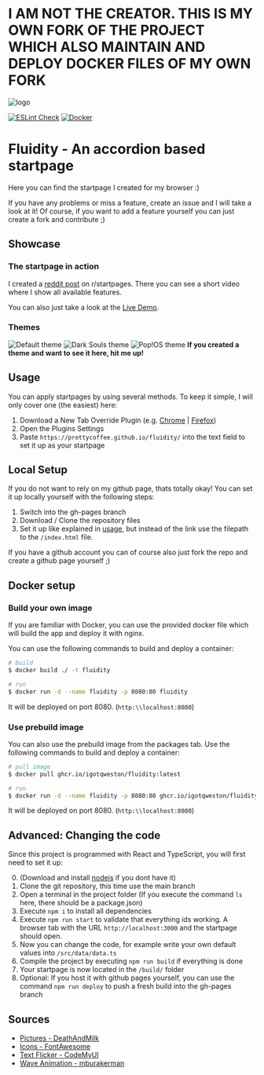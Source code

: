 # I AM NOT THE CREATOR. THIS IS MY OWN FORK OF THE PROJECT WHICH ALSO MAINTAIN AND DEPLOY DOCKER FILES OF MY OWN FORK
![logo](https://github.com/PrettyCoffee/fluidity/blob/main/public/logo192.png)

[![ESLint Check](https://github.com/igotQweston/fluidity/actions/workflows/eslint-check.yml/badge.svg)](https://github.com/igotQweston/fluidity/actions/workflows/eslint-check.yml)    [![Docker](https://github.com/igotQweston/fluidity/actions/workflows/docker-publish.yml/badge.svg)](https://github.com/igotQweston/fluidity/actions/workflows/docker-publish.yml)
# Fluidity - An accordion based startpage
Here you can find the startpage I created for my browser :)

If you have any problems or miss a feature, create an issue and I will take a look at it! Of course, if you want to add a feature yourself you can just create a fork and contribute ;)

## Showcase
### The startpage in action
I created a [reddit post](https://www.reddit.com/r/startpages/comments/m82izg/my_new_startpage_any_ideas_for_names/) on r/startpages. There you can see a short video where I show all available features.

You can also just take a look at the [Live Demo](https://prettycoffee.github.io/fluidity/).

### Themes
![Default theme](https://github.com/PrettyCoffee/fluidity/blob/main/docs/default-theme.png)
![Dark Souls theme](https://github.com/PrettyCoffee/fluidity/blob/main/docs/DarkSouls-theme.png)
![Pop!OS theme](https://github.com/PrettyCoffee/fluidity/blob/main/docs/pop!os-theme.png)
**If you created a theme and want to see it here, hit me up!**

## Usage
You can apply startpages by using several methods. To keep it simple, I will only cover one (the easiest) here:
1. Download a New Tab Override Plugin (e.g. [Chrome](https://chrome.google.com/webstore/detail/new-tab-redirect/icpgjfneehieebagbmdbhnlpiopdcmna) | [Firefox](https://addons.mozilla.org/en-US/firefox/addon/new-tab-override/))
1. Open the Plugins Settings
1. Paste `https://prettycoffee.github.io/fluidity/` into the text field to set it up as your startpage

## Local Setup
If you do not want to rely on my github page, thats totally okay!
You can set it up locally yourself with the following steps:
1. Switch into the gh-pages branch
1. Download / Clone the repository files
1. Set it up like explained in [usage](#usage), but instead of the link use the filepath to the `/index.html` file.

If you have a github account you can of course also just fork the repo and create a github page yourself ;)

## Docker setup
### Build your own image
If you are familiar with Docker, you can use the provided docker file which will build the app and deploy it with nginx.

You can use the following commands to build and deploy a container:

```bash
# build
$ docker build ./ -t fluidity

# run
$ docker run -d --name fluidity -p 8080:80 fluidity
```

It will be deployed on port 8080. (`http:\\localhost:8080`)

### Use prebuild image
You can also use the prebuild image from the packages tab.
Use the following commands to build and deploy a container:

```bash
# pull image
$ docker pull ghcr.io/igotqweston/fluidity:latest

# run
$ docker run -d --name fluidity -p 8080:80 ghcr.io/igotqweston/fluidity:latest
```
It will be deployed on port 8080. (`http:\\localhost:8080`)

## Advanced: Changing the code
Since this project is programmed with React and TypeScript, you will first need to set it up:

0. (Download and install [nodejs](https://nodejs.org/en/) if you dont have it)
1. Clone the git repository, this time use the main branch
1. Open a terminal in the project folder (If you execute the command `ls` here, there should be a package.json)
1. Execute `npm i` to install all dependencies
1. Execute `npm run start` to validate that everything ids working. A browser tab with the URL `http://localhost:3000` and the startpage should open.
1. Now you can change the code, for example write your own default values into `/src/data/data.ts`
1. Compile the project by executing `npm run build` if everything is done
1. Your startpage is now located in the `/build/` folder
1. Optional: If you host it with github pages yourself, you can use the command `npm run deploy` to push a fresh build into the gh-pages branch

## Sources

* [Pictures - DeathAndMilk](https://www.instagram.com/deathandmilk_/)
* [Icons - FontAwesome](https://fontawesome.com/icons)
* [Text Flicker - CodeMyUI](https://codemyui.com/crt-screen-text-flicker-animation-in-pure-css/)
* [Wave Animation - mburakerman](https://codepen.io/mburakerman/pen/eRZZEv)
